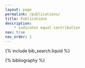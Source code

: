 ```yaml
---
layout: page
permalink: /publications/
title: Publications
description: 
    * indicates equal contribution
nav: true
nav_order: 1
---
```


<!-- _pages/publications.md -->

<!-- Bibsearch Feature -->

{% include bib_search.liquid %}

<div class="publications">

{% bibliography %}

</div>
